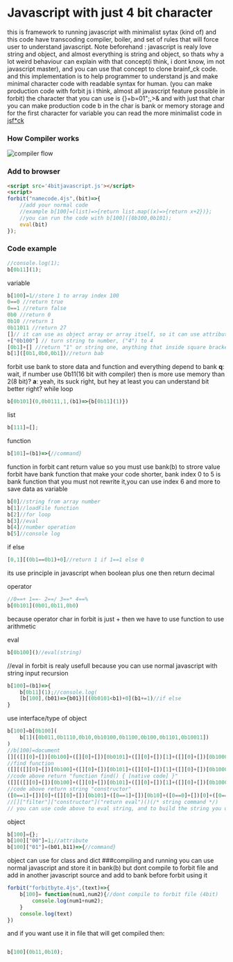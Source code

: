# Javascript with just 4 bit character
this is framework to running javascript with minimalist sytax (kind of) and this code have transcoding compiler, boiler, and set of rules that will force user to understand javascript.
Note beforehand : javascript is realy love string and object, and almost everything is string and object, so thats why a lot weird behaviour can explain with that concept(i think, i dont know, im not javascript master), and you can use that concept to clone brainf_ck code. and this implementation is to help programmer to understand js and make minimal character code with readable syntax for human. (you can make production code with forbit js i think, almost all javascript feature possible in forbit)
the character that you can use is [](){}+b=01";,>& and with just that char you can make production code
b in the char is bank or memory storage and for the first character for variable
you can read the more minimalist code in [jsf*ck](https://github.com/aemkei/jsfuck)
### How Compiler works
![compiler flow](https://oreki9.github.io/forbit/forbitiflow.png)
### Add to browser
```html
<script src='4bitjavascript.js'></script>
<script>
forbit("namecode.4js",(bit)=>{
	//add your normal code
	//example b[100]=(list)=>{return list.map((x)=>{return x+2})};
	//you can run the code with b[100]([0b100,0b101);
	eval(bit)
});
```
### Code example
```javascript
//console.log(1);
b[0b11](1);
```
variable
```javascript
b[100]=1//store 1 to array index 100
0==0 //return true
0==1 //return false
0b0 //return 0
0b10 //return 1
0b11011 //return 27
[]// it can use as object array or array itself, so it can use attribute in object array ([]["attribute"])
+["0b100"] // turn string to number, ("4") to 4
[0b1]+[] //return "1" or string one, anything that inside square brackets will beacame string
b[1]([0b1,0b0,0b1])//return bab
```
forbit use bank to store data and function and everything depend to bank
**q**: wait, if number use 0b11(16 bit with compiler) then is more use memory than 2(8 bit)?
**a**: yeah, its suck right, but hey at least you can understand bit better right?
while loop
```javascript
b[0b101](0,0b0111,1,(b1)=>{b[0b11](1)})
```
list
```javascript
b[111]=[];
```
function
```javascript
b[101]=(b1)=>{//command}
```
function in forbit cant return value so you must use bank(b) to strore value
forbit have bank function that make your code shorter, bank index 0 to 5 is bank function that you must not rewrite it,you can use index 6 and more to save data as variable
```javascript
b[0]//string from array number
b[1]//loadFile function
b[2]//for loop
b[3]//eval
b[4]//number operation
b[5]//console log
```
if else
```javascript
[0,1][(0b1==0b1)+0]//return 1 if 1==1 else 0
```
its use principle in javascript when boolean plus one then return decimal

operator
```javascript
//0==+ 1==- 2==/ 3==* 4==%
b[0b101](0b01,0b11,0b0)
```
because operator char in forbit is just + then we have to use function to use arithmetic

eval
```javascript
b[0b100]()//eval(string)
```
//eval in forbit is realy usefull because you can use normal javascript with string input
recursion
```javascript
b[100]=(b1)=>{
	b[0b11](1);//console.log(
	[b[100],(b01)=>{b01}][(0b0101<b1)+0](b1+=1)//if else
}
```
use interface/type of object
```javascript
b[100]=b[0b100](
	b[1]([0b011,0b1110,0b10,0b10100,0b1100,0b100,0b1101,0b10011])
)
//b[100]=document
[][([][0]+[])[0b100]+([][0]+[])[0b0101]+([][0]+[])[1]+([][0]+[])[0b1000]]
//find function
([][([][0]+[])[0b100]+([][0]+[])[0b101]+([][0]+[])[1]+([][0]+[])[0b1000]]+[])
//code above return "function find() { [native code] }"
([][([][0]+[])[0b100]+([][0]+[])[0b101]+([][0]+[])[1]+([][0]+[])[0b1000]]+[])[0b011]+([][([][0]+[])[0b100]+([][0]+[])[0b101]+([][0]+[])[1]+([][0]+[])[0b1000]]+[])[0b011011]+([][0]+[])[1]+((1==0)+[])[0b011]+((1==1)+[])[0]+((1==1)+[])[1]+([][0]+[])[0]+([][([][0]+[])[0b100]+([][0]+[])[0b101]+([][0]+[])[1]+([][0]+[])[0b1000]]+[])[0b011]+([1==1]+[])[0]+([][([][0]+[])[0b100]+([][0]+[])[0b101]+([][0]+[])[1]+([][0]+[])[0b1000]]+[])[0b011011]+((1==1)+[])[1]
//code above return string "constructor"
([0==1]+[])[0]+([][0]+[])[0b101]+([0==1]+[])[0b10]+([0==0]+[])[0]+([0==0]+[])[0b011]+([0==0]+[])[1]//get string filter
//[]["filter"]["constructor"]("return eval")()(/* string command */)
// you can use code above to eval string, and to build the string you use bank function
```
object
```javascript
b[100]={};
b[100]["00"]=1;//attribute
b[100]["01"]=(b01,b11)=>{//command}
```
object can use for class and dict
###compiling and running
you can use normal javascript and store it in bank(b) but dont compile to forbit file and add in another javascript source and add to bank before forbit using it
```javascript
forbit("forbitbyte.4js",(text)=>{
	b[100]= function(num1,num2){//dont compile to forbit file (4bit)
		console.log(num1+num2);
	}
	console.log(text)
})
```
and if you want use it in file that will get compiled then:
```javascript

b[100](0b11,0b10);
```